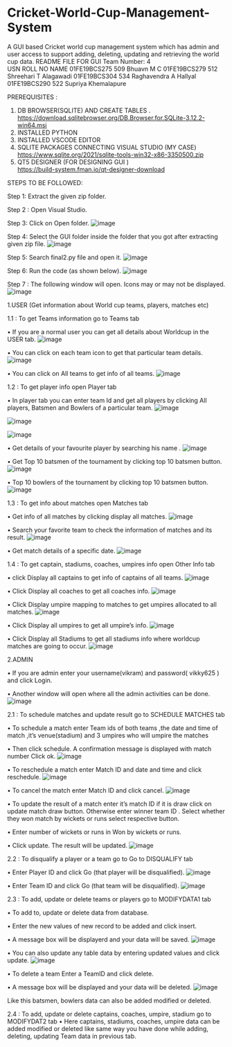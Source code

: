 # Cricket-World-Cup-Management-System
A GUI based Cricket world cup management system which has admin and user access to support adding, deleting, updating and retrieving the world cup data.
README FILE FOR  GUI
Team Number: 4		
USN	ROLL NO	NAME
01FE19BCS275	509	Bhuavn M C
01FE19BCS279	512	Shreehari T Alagawadi
01FE19BCS304	534	Raghavendra A Hallyal
01FE19BCS290	522	Supriya Khemalapure

PREREQUISITES :
1.	DB BROWSER(SQLITE) AND CREATE TABLES .
https://download.sqlitebrowser.org/DB.Browser.for.SQLite-3.12.2-win64.msi
2.	INSTALLED  PYTHON
3.	INSTALLED VSCODE EDITOR
4.	SQLITE PACKAGES CONNECTING VISUAL STUDIO (MY CASE)
https://www.sqlite.org/2021/sqlite-tools-win32-x86-3350500.zip
5.	QT5 DESIGNER (FOR DESIGNING GUI )	
https://build-system.fman.io/qt-designer-download

STEPS TO BE FOLLOWED:

Step 1: Extract the given zip folder. 

Step 2 : Open Visual Studio.

Step 3: Click on Open folder.
![image](https://user-images.githubusercontent.com/59958031/173370580-4f672d31-d8b4-402b-a1ae-95540d7f4f96.png)

Step 4: Select the GUI folder inside the folder that you got after extracting given zip file.
 ![image](https://user-images.githubusercontent.com/59958031/173370958-bf223267-3c62-436a-998f-84750cc56334.png)

 
Step 5: Search final2.py file and open it.
![image](https://user-images.githubusercontent.com/59958031/173370988-054e77cd-aec9-4a81-a796-aa415ed99271.png)

 
Step 6: Run the code (as shown below).
 ![image](https://user-images.githubusercontent.com/59958031/173371006-63d5ec87-d1f6-435b-bdbb-b6e82e187dac.png)


Step 7 : The following window will open. Icons may or may not be displayed.
 ![image](https://user-images.githubusercontent.com/59958031/173371037-c8010572-afb1-4156-86b6-bb07b49888bf.png)


1.USER (Get information about World cup teams, players, matches etc)

1.1 : To get Teams information go to Teams tab

•	If you are a normal user you can get all details about Worldcup in the USER tab. 
 ![image](https://user-images.githubusercontent.com/59958031/173371079-b95985ce-0482-49fc-b816-6c647bb42d33.png)

•	You can click on each team icon to get that particular team details.
 ![image](https://user-images.githubusercontent.com/59958031/173371210-9b1f3fd9-47a9-48d8-9d73-c2b7ec21f7b2.png)

•	You can click on All teams to get info of all teams.
 ![image](https://user-images.githubusercontent.com/59958031/173371244-e33dee15-2e5e-43a7-85c3-2391105cbeda.png)


1.2 : To get player info open Player tab

•	In player tab you can enter team Id and get all players by clicking All players,
Batsmen and Bowlers of a particular team.
 ![image](https://user-images.githubusercontent.com/59958031/173371267-7aa8b0d4-e8d3-4602-b0f2-c3677013fdf0.png)

![image](https://user-images.githubusercontent.com/59958031/173371299-a2bd32f3-c409-4a0a-b0ea-d136b1d8b39f.png)

 ![image](https://user-images.githubusercontent.com/59958031/173371323-9f24201e-c605-4f22-96d4-651f2e0fba3d.png)

 

•	Get details of your favourite player by searching his name .
 ![image](https://user-images.githubusercontent.com/59958031/173371370-24b259d9-5e0d-47a2-92ad-56d91cd702f2.png)

•	Get Top 10 batsmen of the tournament by clicking top 10 batsmen button.
 ![image](https://user-images.githubusercontent.com/59958031/173371395-4b4cb9d9-c814-4251-98bf-0809c6ddbe64.png)

•	Top 10 bowlers of the tournament by clicking top 10 batsmen button.
![image](https://user-images.githubusercontent.com/59958031/173371424-73fe65e2-3b10-4df8-a17c-8b201b6c77fa.png)

 

1.3 : To get info about matches open Matches tab

•	Get info of all matches by clicking display all matches.
 ![image](https://user-images.githubusercontent.com/59958031/173371459-2fe35204-351d-46f7-b0ac-1c2e931992f3.png)

•	Search your favorite team to check the information of matches and its result.
 ![image](https://user-images.githubusercontent.com/59958031/173371481-cfd39c60-3633-4640-82ac-a00ce96a4120.png)

•	Get match details of a specific date.
 ![image](https://user-images.githubusercontent.com/59958031/173371502-96e75e8b-b51a-4ff5-b02d-7f12a0c012f6.png)



1.4 :  To get captain, stadiums, coaches, umpires info open Other Info tab

•	click Display all captains  to get info of captains of all teams.
 ![image](https://user-images.githubusercontent.com/59958031/173371566-ea57e99a-de68-4355-8f54-5a6a28007ce0.png)

•	Click Display all coaches to get all coaches info.
 ![image](https://user-images.githubusercontent.com/59958031/173371587-e06e1c72-2135-4f97-8075-5c76d061832f.png)


•	Click Display umpire mapping to matches to get umpires allocated to all matches.
 ![image](https://user-images.githubusercontent.com/59958031/173371605-26d796e2-4af0-4279-8cdf-da23711aa7a0.png)

•	Click Display all umpires to get all umpire’s info.
 ![image](https://user-images.githubusercontent.com/59958031/173371645-24b8b681-7a1f-403a-b717-a9204f2b25f4.png)

•	Click Display all Stadiums to get all stadiums info where worldcup matches are going to occur.
 ![image](https://user-images.githubusercontent.com/59958031/173371664-455e2241-328f-497a-ad16-93c4a8ee7c68.png)



2.ADMIN

•	If you are admin enter your username(vikram) and password( vikky625 ) and click Login. 

•	Another window will open where all the admin activities can be done.
 ![image](https://user-images.githubusercontent.com/59958031/173371757-c9bf58f5-721b-42c4-85e9-17773857a864.png)


2.1 :  To schedule matches and update result go to SCHEDULE MATCHES tab

•	To schedule a match enter Team ids of both teams ,the date and time of match ,it’s venue(stadium) and 3 umpires who will umpire the matches

•	Then click schedule. A confirmation message is displayed with match number
Click ok.
 ![image](https://user-images.githubusercontent.com/59958031/173372033-2ae4c40c-e112-417b-9321-68104e29e925.png)

 
•	To reschedule a match enter Match ID and date and time and click reschedule.
 ![image](https://user-images.githubusercontent.com/59958031/173372082-3b2bbfc8-1fca-4238-b8e7-ba54fc9b36dd.png)

•	To cancel the match enter Match ID and click cancel. 
 ![image](https://user-images.githubusercontent.com/59958031/173372138-d4f47891-a0dc-4f0b-a710-e65c7918fdee.png)


•	To update the result of a match enter it’s match ID if it is draw click on update match draw button. Otherwise enter winner team ID . Select whether they won match by wickets or runs select respective button.

•	Enter number of wickets or runs in Won by wickets or runs.

•	Click update. The result will be updated.
![image](https://user-images.githubusercontent.com/59958031/173372204-c19e8332-400e-4a72-9c21-9b2a29dd982d.png)



 
2.2 : To disqualify a player or a team go to Go to DISQUALIFY tab

•	Enter Player ID and click Go (that player will be disqualified).
 ![image](https://user-images.githubusercontent.com/59958031/173372302-c365f7a9-f1a2-458e-8484-19243481ce7a.png)

•	Enter Team ID and click Go (that team will be disqualified).
 ![image](https://user-images.githubusercontent.com/59958031/173372340-8e3e19d9-5436-4919-9b7a-ede093b00f9f.png)




2.3 : To add, update or delete  teams or players go to MODIFYDATA1 tab

•	To add to, update or delete data from database.

•	Enter the new values of new record to be added and click insert.

•	A message box will be displayerd and your data will be saved.
![image](https://user-images.githubusercontent.com/59958031/173372426-68144040-e1bd-4037-9d7b-77e2271c857c.png)


•	You can also update any table data by entering updated values and click update.
![image](https://user-images.githubusercontent.com/59958031/173372476-28ca6654-0bf8-4b14-98e5-fc67afbc93ee.png)

 

•	To delete a team Enter a TeamID and click delete.


•	A message box will be displayed and your data will be deleted.
 ![image](https://user-images.githubusercontent.com/59958031/173372543-74de8588-60a3-47d2-96d9-a00809127d1e.png)

Like this batsmen,  bowlers data can also be added modified or deleted.

2.4 : To add, update or delete captains, coaches, umpire, stadium go to MODIFYDAT2 tab
•	Here captains, stadiums, coaches, umpire data can be added modified or deleted like same way you have done while adding, deleting, updating Team data in previous tab.
